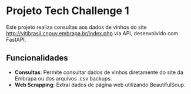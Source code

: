 # Projeto Tech Challenge 1
Este projeto realiza consultas aos dados de vinhos do site http://vitibrasil.cnpuv.embrapa.br/index.php via API, desenvolvido com FastAPI.
## Funcionalidades
- **Consultas**: Permite consultar dados de vinhos diretamente do site da Embrapa ou dos arquivos .csv backups.
- **Web Scrapping**: Extrai dados de página web utilizando BeautifulSoup.
